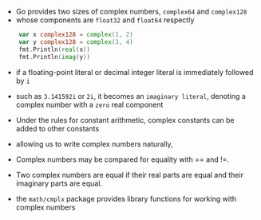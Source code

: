 - Go provides two sizes of complex numbers, `complex64` and `complex128`
- whose components are `float32` and `float64` respectly

```go
	var x complex128 = complex(1, 2)
	var y complex128 = complex(3, 4)
	fmt.Println(real(x))
	fmt.Println(imag(y))
```

- if a floating-point literal or decimal integer literal is immediately followed by `i`
- such as `3.141592i` or `2i`, it becomes an `imaginary literal`, denoting a complex number with a `zero` real component

- Under the rules for constant arithmetic, complex constants can be added to other constants
- allowing us to write complex numbers naturally,

- Complex numbers may be compared for equality with == and !=.
- Two complex numbers are equal if their real parts are equal and their imaginary parts are equal.

- the `math/cmplx` package provides library functions for working with complex numbers


